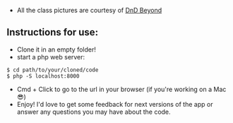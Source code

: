- All the class pictures are courtesy of [DnD Beyond](https://www.dndbeyond.com/)

## Instructions for use:
 - Clone it in an empty folder!
 - start a php web server:
```
$ cd path/to/your/cloned/code
$ php -S localhost:8000
```
- Cmd + Click to go to the url in your browser (if you're working on a Mac 😎)
- Enjoy! I'd love to get some feedback for next versions of the app or answer any questions you may have about the code.
